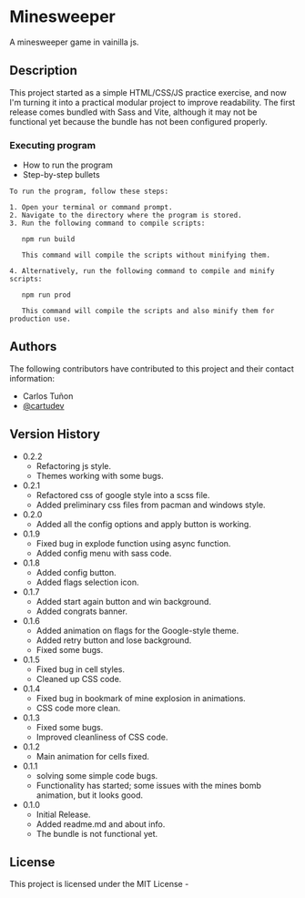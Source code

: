 # Minesweeper

A minesweeper game in vainilla js.

## Description

This project started as a simple HTML/CSS/JS practice exercise, and now I'm turning it into a practical modular project to improve readability. The first release comes bundled with Sass and Vite, although it may not be functional yet because the bundle has not been configured properly.


<!-- 
## Getting Started

### Dependencies

* Describe any prerequisites, libraries, OS version, etc., needed before installing program.
* ex. Windows 10

### Installing
 -->

### Executing program

* How to run the program
* Step-by-step bullets
```
To run the program, follow these steps:

1. Open your terminal or command prompt.
2. Navigate to the directory where the program is stored.
3. Run the following command to compile scripts: 

   npm run build

   This command will compile the scripts without minifying them.

4. Alternatively, run the following command to compile and minify scripts:

   npm run prod

   This command will compile the scripts and also minify them for production use.
```

<!-- ## Help

Any advise for common problems or issues.
```
command to run if program contains helper info
``` -->

## Authors

The following contributors have contributed to this project and their contact information:

- Carlos Tuñon
- [@cartudev](https://github.com/cartudev/)

## Version History
* 0.2.2
    * Refactoring js style.
    * Themes working with some bugs.
* 0.2.1
    * Refactored css of google style into a scss file.
    * Added preliminary css files from pacman and windows style.
* 0.2.0
    * Added all the config options and apply button is working.
* 0.1.9
    * Fixed bug in explode function using async function.
    * Added config menu with sass code.
* 0.1.8
    * Added config button.
    * Added flags selection icon.
* 0.1.7
    * Added start again button and win background.
    * Added congrats banner.
* 0.1.6
    * Added animation on flags for the Google-style theme.
    * Added retry button and lose background.
    * Fixed some bugs.
* 0.1.5
    * Fixed bug in cell styles.
    * Cleaned up CSS code.
* 0.1.4
    * Fixed bug in bookmark of mine explosion in animations.
    * CSS code more clean.
* 0.1.3
    * Fixed some bugs.
    * Improved cleanliness of CSS code.
* 0.1.2
    * Main animation for cells fixed.
* 0.1.1
    * solving some simple code bugs.
    * Functionality has started; some issues with the mines bomb animation, but it looks good.
* 0.1.0
    * Initial Release.
    * Added readme.md and about info.
    * The bundle is not functional yet.

## License

This project is licensed under the MIT License -
<!-- 
## Acknowledgments -->